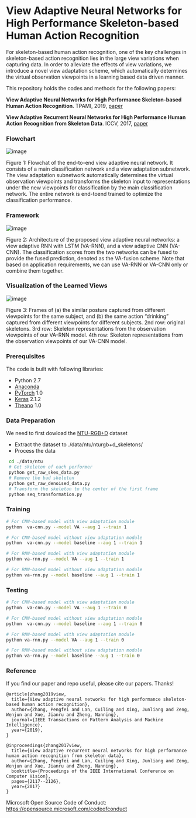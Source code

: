 
# View Adaptive Neural Networks for High Performance Skeleton-based Human Action Recognition

For skeleton-based human action recognition, one of the key challenges in skeleton-based action recognition lies in the large view variations when capturing data. In order to alleviate the effects of view variations, we introduce a novel view adaptation scheme, which automatically determines the virtual observation viewpoints in a learning based data driven manner. 

This repository holds the codes and methods for the following papers:

**View Adaptive Neural Networks for High Performance Skeleton-based Human Action Recognition**. TPAMI, 2019, [paper](https://arxiv.org/pdf/1804.07453.pdf)

**View Adaptive Recurrent Neural Networks for High Performance Human Action Recognition from Skeleton Data**. ICCV, 2017, [paper](http://openaccess.thecvf.com/content_ICCV_2017/papers/Zhang_View_Adaptive_Recurrent_ICCV_2017_paper.pdf)

### Flowchart

![image](https://github.com/microsoft/View-Adaptive-Neural-Networks-for-Skeleton-based-Human-Action-Recognition/blob/master/image/Flowchart.png)

Figure 1: Flowchat of the end-to-end view adaptive neural network. It consists of a main classification network and a view adaptation subnetwork. The view adaptation subnetwork automatically determines the virtual observation viewpoints and transforms the skeleton input to representations under the new viewpoints for classification by the main classification network. The entire network is end-toend trained to optimize the classification performance.

### Framework

![image](https://github.com/microsoft/View-Adaptive-Neural-Networks-for-Skeleton-based-Human-Action-Recognition/blob/master/image/Framework.png)

Figure 2: Architecture of the proposed view adaptive neural networks: a view adaptive RNN with LSTM (VA-RNN), and a view adaptive CNN (VA-CNN). The classification scores from the two networks can be fused to provide the fused prediction, denoted as the VA-fusion scheme. Note that based on application requirements, we can use VA-RNN or VA-CNN only or combine them together. 

### Visualization of the Learned Views

![image](https://github.com/microsoft/View-Adaptive-Neural-Networks-for-Skeleton-based-Human-Action-Recognition/blob/master/image/visulization.png)

Figure 3: Frames of (a) the similar posture captured from different viewpoints for the same subject, and (b) the same action “drinking” captured from different viewpoints for different subjects. 2nd row: original skeletons. 3rd row: Skeleton representations from the observation viewpoints of our VA-RNN model. 4th row: Skeleton representations from the observation viewpoints of our VA-CNN model.


### Prerequisites
The code is built with following libraries:
- Python 2.7
- [Anaconda](https://www.anaconda.com/)
- [PyTorch](https://pytorch.org/) 1.0
- [Keras](https://keras.io/) 2.1.2 
- [Theano](http://deeplearning.net/software/theano/) 1.0


### Data Preparation

We need to first dowload the [NTU-RGB+D](https://github.com/shahroudy/NTURGB-D) dataset

- Extract the dataset to ./data/ntu/nturgb+d_skeletons/
- Process the data
```bash
 cd ./data/ntu
 # Get skeleton of each performer
 python get_raw_skes_data.py
 # Remove the bad skeleton 
 python get_raw_denoised_data.py
 # Transform the skeleton to the center of the first frame
 python seq_transformation.py
```


### Training

```bash
# For CNN-based model with view adaptation module
python  va-cnn.py --model VA --aug 1 --train 1

# For CNN-based model without view adaptation module
python  va-cnn.py --model baseline --aug 1 --train 1

# For RNN-based model with view adaptation module
python va-rnn.py --model VA --aug 1 --train 1

# For RNN-based model without view adaptation module
python va-rnn.py --model baseline --aug 1 --train 1
```



### Testing

```bash
# For CNN-based model with view adaptation module
python  va-cnn.py --model VA --aug 1 --train 0

# For CNN-based model without view adaptation module
python  va-cnn.py --model baseline --aug 1 --train 0

# For RNN-based model with view adaptation module
python va-rnn.py --model VA --aug 1 --train 0

# For RNN-based model without view adaptation module
python va-rnn.py --model baseline --aug 1 --train 0
```

### Reference
If you find our paper and repo useful, please cite our papers. Thanks!

```
@article{zhang2019view,
  title={View adaptive neural networks for high performance skeleton-based human action recognition},
  author={Zhang, Pengfei and Lan, Cuiling and Xing, Junliang and Zeng, Wenjun and Xue, Jianru and Zheng, Nanning},
  journal={IEEE Transactions on Pattern Analysis and Machine Intelligence},
  year={2019},
}

@inproceedings{zhang2017view,
  title={View adaptive recurrent neural networks for high performance human action recognition from skeleton data},
  author={Zhang, Pengfei and Lan, Cuiling and Xing, Junliang and Zeng, Wenjun and Xue, Jianru and Zheng, Nanning},
  booktitle={Proceedings of the IEEE International Conference on Computer Vision},
  pages={2117--2126},
  year={2017}
}

```
Microsoft Open Source Code of Conduct: https://opensource.microsoft.com/codeofconduct

